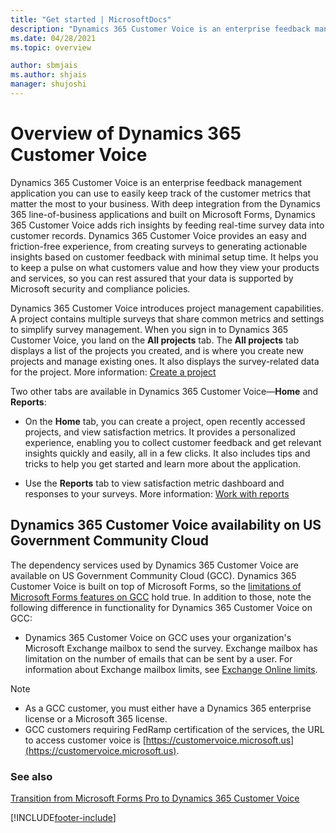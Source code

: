 ```yaml
---
title: "Get started | MicrosoftDocs"
description: "Dynamics 365 Customer Voice is an enterprise feedback management application. This topic helps you to get started with Dynamics 365 Customer Voice."
ms.date: 04/28/2021
ms.topic: overview

author: sbmjais
ms.author: shjais
manager: shujoshi
---
```


# Overview of Dynamics 365 Customer Voice

Dynamics 365 Customer Voice is an enterprise feedback management application you can use to easily keep track of the customer metrics that matter the most to your business. With deep integration from the Dynamics 365 line-of-business applications and built on Microsoft Forms, Dynamics 365 Customer Voice adds rich insights by feeding real-time survey data into customer records. Dynamics 365 Customer Voice provides an easy and friction-free experience, from creating surveys to generating actionable insights based on customer feedback with minimal setup time. It helps you to keep a pulse on what customers value and how they view your products and services, so you can rest assured that your data is supported by Microsoft security and compliance policies.

Dynamics 365 Customer Voice introduces project management capabilities. A project contains multiple surveys that share common metrics and settings to simplify survey management. When you sign in to Dynamics 365 Customer Voice, you land on the **All projects** tab. The **All projects** tab displays a list of the projects you created, and is where you create new projects and manage existing ones. It also displays the survey-related data for the project. More information: [Create a project](create-project.md)

Two other tabs are available in Dynamics 365 Customer Voice&mdash;**Home** and **Reports**:

- On the **Home** tab, you can create a project, open recently accessed projects, and view satisfaction metrics. It provides a personalized experience, enabling you to collect customer feedback and get relevant insights quickly and easily, all in a few clicks. It also includes tips and tricks to help you get started and learn more about the application.

- Use the **Reports** tab to view satisfaction metric dashboard and responses to your surveys. More information: [Work with reports](about-reports.md)

## Dynamics 365 Customer Voice availability on US Government Community Cloud

The dependency services used by Dynamics 365 Customer Voice are available on US Government Community Cloud (GCC). Dynamics 365 Customer Voice is built on top of Microsoft Forms, so the [limitations of Microsoft Forms features on GCC](https://support.office.com/article/microsoft-forms-features-for-u-s-government-community-cloud-gcc-gcc-high-and-dod-environments-5cbd407a-eef7-431e-8e3a-eb666eab4b4c?ui=en-US&rs=en-US&ad=US) hold true. In addition to those, note the following difference in functionality for Dynamics 365 Customer Voice on GCC:

- Dynamics 365 Customer Voice on GCC uses your organization's Microsoft Exchange mailbox to send the survey. Exchange mailbox has limitation on the number of emails that can be sent by a user. For information about Exchange mailbox limits, see [Exchange Online limits](/office365/servicedescriptions/exchange-online-service-description/exchange-online-limits).

> [!NOTE]
> - As a GCC customer, you must either have a Dynamics 365 enterprise license or a Microsoft 365 license.
> - GCC customers requiring FedRamp certification of the services, the URL to access customer voice is [https://customervoice.microsoft.us](https://customervoice.microsoft.us).

### See also

[Transition from Microsoft Forms Pro to Dynamics 365 Customer Voice](forms-pro-transition.md)


[!INCLUDE[footer-include](includes/footer-banner.md)]
